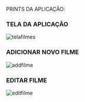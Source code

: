 PRINTS DA APLICAÇÃO:

### TELA DA APLICAÇÃO ###
![telafilmes](https://github.com/anakrahl/listaFilmesMobile/assets/135769876/717ca734-5365-47e8-b932-06934c15c396)

### ADICIONAR NOVO FILME ###
![addfilme](https://github.com/anakrahl/listaFilmesMobile/assets/135769876/40b63bfa-a7f4-4629-b3ee-bb3d0f2a2342)

### EDITAR FILME ###
![editfilme](https://github.com/anakrahl/listaFilmesMobile/assets/135769876/9d1cd17e-be07-4d55-9173-afb9d2d93fca)
